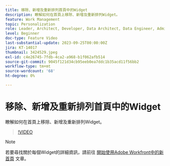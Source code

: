 ```yaml
---
title: 移除、新增及重新排列首頁中的Widget
description: 瞭解如何在首頁上移除、新增及重新排列Widget。
feature: Work Management
topic: Personalization
role: Leader, Architect, Developer, Data Architect, Data Engineer, Admin, User
level: Beginner
doc-type: Feature Video
last-substantial-update: 2023-09-25T00:00:00Z
jira: KT-14017
thumbnail: 3424529.jpeg
exl-id: c4e26745-7fdb-4ca2-a968-b1f062afb514
source-git-commit: 9045f121d34cb95eeb0ea7ddc1b35acd11f56bb2
workflow-type: tm+mt
source-wordcount: '68'
ht-degree: 0%

---
```


# 移除、新增及重新排列首頁中的Widget

瞭解如何在首頁上移除、新增及重新排列Widget。

>[!VIDEO](https://video.tv.adobe.com/v/3424529/?quality=12&learn=on)


>[!NOTE]
>
> 若要尋找關於每個Widget的詳細資訊，請前往 [開始使用Adobe Workfront中的新首頁](https://experienceleague.adobe.com/docs/workfront/using/basics/home/new-home/get-started-with-new-home.html?lang=en) 文章。

